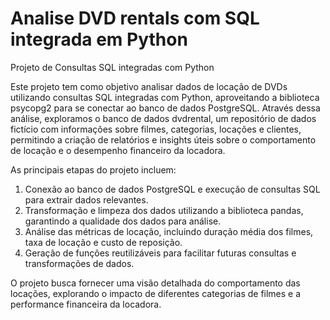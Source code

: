 # Analise DVD rentals com SQL integrada em Python
Projeto de Consultas SQL integradas com Python

Este projeto tem como objetivo analisar dados de locação de DVDs utilizando consultas SQL integradas com Python, aproveitando a biblioteca psycopg2 para se conectar ao banco de dados PostgreSQL. Através dessa análise, exploramos o banco de dados dvdrental, um repositório de dados fictício com informações sobre filmes, categorias, locações e clientes, permitindo a criação de relatórios e insights úteis sobre o comportamento de locação e o desempenho financeiro da locadora.

As principais etapas do projeto incluem:

1. Conexão ao banco de dados PostgreSQL e execução de consultas SQL para extrair dados relevantes.
2. Transformação e limpeza dos dados utilizando a biblioteca pandas, garantindo a qualidade dos dados para análise.
3. Análise das métricas de locação, incluindo duração média dos filmes, taxa de locação e custo de reposição.
4. Geração de funções reutilizáveis para facilitar futuras consultas e transformações de dados.

O projeto busca fornecer uma visão detalhada do comportamento das locações, explorando o impacto de diferentes categorias de filmes e a performance financeira da locadora.
